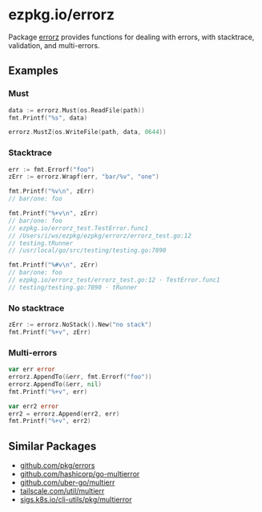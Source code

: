 # ezpkg.io/errorz

Package [errorz](https://pkg.go.dev/ezpkg.io/errorz) provides functions for dealing with errors, with stacktrace, validation, and multi-errors.

## Examples

### Must

```go
data := errorz.Must(os.ReadFile(path))
fmt.Printf("%s", data)

errorz.MustZ(os.WriteFile(path, data, 0644))
```

### Stacktrace

```go
err := fmt.Errorf("foo")
zErr := errorz.Wrapf(err, "bar/%v", "one")

fmt.Printf("%v\n", zErr)
// bar/one: foo

fmt.Printf("%+v\n", zErr)
// bar/one: foo
// ezpkg.io/errorz_test.TestError.func1
// /Users/i/ws/ezpkg/ezpkg/errorz/errorz_test.go:12
// testing.tRunner
// /usr/local/go/src/testing/testing.go:7890

fmt.Printf("%#v\n", zErr)
// bar/one: foo
// ezpkg.io/errorz_test/errorz_test.go:12 · TestError.func1
// testing/testing.go:7890 · tRunner
```

### No stacktrace

```go
zErr := errorz.NoStack().New("no stack")
fmt.Printf("%+v", zErr)
```

### Multi-errors

```go
var err error
errorz.AppendTo(&err, fmt.Errorf("foo"))
errorz.AppendTo(&err, nil)
fmt.Printf("%+v", err)

var err2 error
err2 = errorz.Append(err2, err)
fmt.Printf("%+v", err2)
```

## Similar Packages

- [github.com/pkg/errors](https://pkg.go.dev/github.com/pkg/errors)
- [github.com/hashicorp/go-multierror](https://github.com/hashicorp/go-multierror)
- [github.com/uber-go/multierr](https://github.com/uber-go/multierr)
- [tailscale.com/util/multierr](https://pkg.go.dev/tailscale.com/util/multierr)
- [sigs.k8s.io/cli-utils/pkg/multierror](https://pkg.go.dev/sigs.k8s.io/cli-utils/pkg/multierror)
